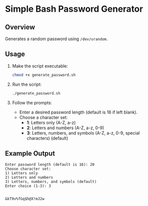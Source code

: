 # Simple Bash Password Generator

## Overview
Generates a random password using `/dev/urandom`. 

## Usage

1. Make the script executable:
   ```bash
   chmod +x generate_password.sh
   ```

2. Run the script:
   ```bash
   ./generate_password.sh
   ```

3. Follow the prompts:
   - Enter a desired password length (default is 16 if left blank).
   - Choose a character set:
     - **1**: Letters only (A-Z, a-z)
     - **2**: Letters and numbers (A-Z, a-z, 0-9)
     - **3**: Letters, numbers, and symbols (A-Z, a-z, 0-9, special characters) (default)

## Example Output
```
Enter password length (default is 16): 20
Choose character set:
1) Letters only
2) Letters and numbers
3) Letters, numbers, and symbols (default)
Enter choice (1-3): 3


&kT9v%fGq$h@X!mJ2w

```
